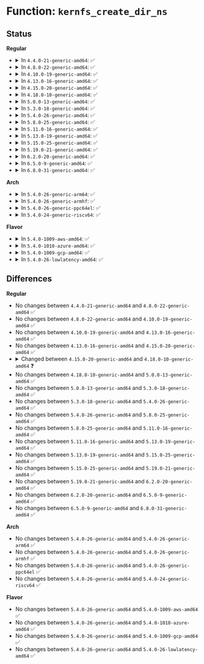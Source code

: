 # Function: <code>kernfs_create_dir_ns</code>

## Status
<b>Regular</b>
<ul>
<li>
<details>
<summary>In <code>4.4.0-21-generic-amd64</code>: ✅</summary>

```c
struct kernfs_node * kernfs_create_dir_ns(struct kernfs_node * parent, const char * name, umode_t mode, void * priv, const void * ns)
```

```json
{
  "name": "kernfs_create_dir_ns",
  "collision_type": "Unique Global",
  "inline_type": "No",
  "funcs": [
    {
      "addr": 18446744071581510304,
      "name": "kernfs_create_dir_ns",
      "external": true,
      "loc": "fs/kernfs/dir.c:917",
      "file": "fs/kernfs/dir.c",
      "inline": "seen, unknown",
      "caller_inline": [],
      "caller_func": [
        "fs/sysfs/dir.c:sysfs_create_dir_ns",
        "fs/sysfs/group.c:internal_create_group"
      ]
    }
  ],
  "symbols": [
    {
      "addr": 18446744071581510304,
      "name": "kernfs_create_dir_ns",
      "section": ".text",
      "bind": "STB_GLOBAL",
      "size": 120
    }
  ]
}
```
</details>
</li>
<li>
<details>
<summary>In <code>4.8.0-22-generic-amd64</code>: ✅</summary>

```c
struct kernfs_node * kernfs_create_dir_ns(struct kernfs_node * parent, const char * name, umode_t mode, void * priv, const void * ns)
```

```json
{
  "name": "kernfs_create_dir_ns",
  "collision_type": "Unique Global",
  "inline_type": "No",
  "funcs": [
    {
      "addr": 18446744071581695936,
      "name": "kernfs_create_dir_ns",
      "external": true,
      "loc": "fs/kernfs/dir.c:965",
      "file": "fs/kernfs/dir.c",
      "inline": "seen, unknown",
      "caller_inline": [],
      "caller_func": [
        "fs/sysfs/dir.c:sysfs_create_dir_ns",
        "fs/sysfs/group.c:internal_create_group"
      ]
    }
  ],
  "symbols": [
    {
      "addr": 18446744071581695936,
      "name": "kernfs_create_dir_ns",
      "section": ".text",
      "bind": "STB_GLOBAL",
      "size": 122
    }
  ]
}
```
</details>
</li>
<li>
<details>
<summary>In <code>4.10.0-19-generic-amd64</code>: ✅</summary>

```c
struct kernfs_node * kernfs_create_dir_ns(struct kernfs_node * parent, const char * name, umode_t mode, void * priv, const void * ns)
```

```json
{
  "name": "kernfs_create_dir_ns",
  "collision_type": "Unique Global",
  "inline_type": "No",
  "funcs": [
    {
      "addr": 18446744071581783904,
      "name": "kernfs_create_dir_ns",
      "external": true,
      "loc": "fs/kernfs/dir.c:915",
      "file": "fs/kernfs/dir.c",
      "inline": "seen, unknown",
      "caller_inline": [],
      "caller_func": [
        "arch/x86/kernel/cpu/intel_rdt_rdtgroup.c:rdt_mount",
        "arch/x86/kernel/cpu/intel_rdt_rdtgroup.c:rdt_mount",
        "fs/sysfs/dir.c:sysfs_create_dir_ns",
        "fs/sysfs/group.c:internal_create_group"
      ]
    }
  ],
  "symbols": [
    {
      "addr": 18446744071581783904,
      "name": "kernfs_create_dir_ns",
      "section": ".text",
      "bind": "STB_GLOBAL",
      "size": 122
    }
  ]
}
```
</details>
</li>
<li>
<details>
<summary>In <code>4.13.0-16-generic-amd64</code>: ✅</summary>

```c
struct kernfs_node * kernfs_create_dir_ns(struct kernfs_node * parent, const char * name, umode_t mode, void * priv, const void * ns)
```

```json
{
  "name": "kernfs_create_dir_ns",
  "collision_type": "Unique Global",
  "inline_type": "No",
  "funcs": [
    {
      "addr": 18446744071581838608,
      "name": "kernfs_create_dir_ns",
      "external": true,
      "loc": "fs/kernfs/dir.c:925",
      "file": "fs/kernfs/dir.c",
      "inline": "seen, unknown",
      "caller_inline": [],
      "caller_func": [
        "arch/x86/kernel/cpu/intel_rdt_rdtgroup.c:mkdir_rdt_prepare",
        "arch/x86/kernel/cpu/intel_rdt_rdtgroup.c:mkdir_mondata_subdir",
        "arch/x86/kernel/cpu/intel_rdt_rdtgroup.c:rdt_mount",
        "arch/x86/kernel/cpu/intel_rdt_rdtgroup.c:rdtgroup_mkdir_info_resdir",
        "kernel/cgroup/cgroup.c:cgroup_mkdir",
        "fs/sysfs/dir.c:sysfs_create_dir_ns",
        "fs/sysfs/group.c:internal_create_group"
      ]
    }
  ],
  "symbols": [
    {
      "addr": 18446744071581838608,
      "name": "kernfs_create_dir_ns",
      "section": ".text",
      "bind": "STB_GLOBAL",
      "size": 135
    }
  ]
}
```
</details>
</li>
<li>
<details>
<summary>In <code>4.15.0-20-generic-amd64</code>: ✅</summary>

```c
struct kernfs_node * kernfs_create_dir_ns(struct kernfs_node * parent, const char * name, umode_t mode, void * priv, const void * ns)
```

```json
{
  "name": "kernfs_create_dir_ns",
  "collision_type": "Unique Global",
  "inline_type": "No",
  "funcs": [
    {
      "addr": 18446744071581988336,
      "name": "kernfs_create_dir_ns",
      "external": true,
      "loc": "fs/kernfs/dir.c:992",
      "file": "fs/kernfs/dir.c",
      "inline": "seen, unknown",
      "caller_inline": [],
      "caller_func": [
        "arch/x86/kernel/cpu/intel_rdt_rdtgroup.c:mkdir_rdt_prepare",
        "arch/x86/kernel/cpu/intel_rdt_rdtgroup.c:mkdir_mondata_subdir",
        "arch/x86/kernel/cpu/intel_rdt_rdtgroup.c:rdt_mount",
        "arch/x86/kernel/cpu/intel_rdt_rdtgroup.c:rdtgroup_mkdir_info_resdir",
        "kernel/cgroup/cgroup.c:cgroup_mkdir",
        "fs/sysfs/dir.c:sysfs_create_dir_ns",
        "fs/sysfs/group.c:internal_create_group"
      ]
    }
  ],
  "symbols": [
    {
      "addr": 18446744071581988336,
      "name": "kernfs_create_dir_ns",
      "section": ".text",
      "bind": "STB_GLOBAL",
      "size": 135
    }
  ]
}
```
</details>
</li>
<li>
<details>
<summary>In <code>4.18.0-10-generic-amd64</code>: ✅</summary>

```c
struct kernfs_node * kernfs_create_dir_ns(struct kernfs_node * parent, const char * name, umode_t mode, kuid_t uid, kgid_t gid, void * priv, const void * ns)
```

```json
{
  "name": "kernfs_create_dir_ns",
  "collision_type": "Unique Global",
  "inline_type": "No",
  "funcs": [
    {
      "addr": 18446744071582175920,
      "name": "kernfs_create_dir_ns",
      "external": true,
      "loc": "fs/kernfs/dir.c:1012",
      "file": "fs/kernfs/dir.c",
      "inline": "seen, unknown",
      "caller_inline": [],
      "caller_func": [
        "arch/x86/kernel/cpu/intel_rdt_rdtgroup.c:mkdir_rdt_prepare",
        "arch/x86/kernel/cpu/intel_rdt_rdtgroup.c:mkdir_mondata_subdir",
        "arch/x86/kernel/cpu/intel_rdt_rdtgroup.c:rdt_mount",
        "arch/x86/kernel/cpu/intel_rdt_rdtgroup.c:rdtgroup_mkdir_info_resdir",
        "kernel/cgroup/cgroup.c:cgroup_mkdir",
        "fs/sysfs/dir.c:sysfs_create_dir_ns",
        "fs/sysfs/group.c:internal_create_group"
      ]
    }
  ],
  "symbols": [
    {
      "addr": 18446744071582175920,
      "name": "kernfs_create_dir_ns",
      "section": ".text",
      "bind": "STB_GLOBAL",
      "size": 118
    }
  ]
}
```
</details>
</li>
<li>
<details>
<summary>In <code>5.0.0-13-generic-amd64</code>: ✅</summary>

```c
struct kernfs_node * kernfs_create_dir_ns(struct kernfs_node * parent, const char * name, umode_t mode, kuid_t uid, kgid_t gid, void * priv, const void * ns)
```

```json
{
  "name": "kernfs_create_dir_ns",
  "collision_type": "Unique Global",
  "inline_type": "No",
  "funcs": [
    {
      "addr": 18446744071582271056,
      "name": "kernfs_create_dir_ns",
      "external": true,
      "loc": "fs/kernfs/dir.c:1012",
      "file": "fs/kernfs/dir.c",
      "inline": "seen, unknown",
      "caller_inline": [],
      "caller_func": [
        "arch/x86/kernel/cpu/resctrl/rdtgroup.c:mkdir_rdt_prepare",
        "arch/x86/kernel/cpu/resctrl/rdtgroup.c:mkdir_mondata_subdir",
        "arch/x86/kernel/cpu/resctrl/rdtgroup.c:rdt_mount",
        "arch/x86/kernel/cpu/resctrl/rdtgroup.c:rdtgroup_mkdir_info_resdir",
        "kernel/cgroup/cgroup.c:cgroup_mkdir",
        "fs/sysfs/dir.c:sysfs_create_dir_ns",
        "fs/sysfs/group.c:internal_create_group"
      ]
    }
  ],
  "symbols": [
    {
      "addr": 18446744071582271056,
      "name": "kernfs_create_dir_ns",
      "section": ".text",
      "bind": "STB_GLOBAL",
      "size": 118
    }
  ]
}
```
</details>
</li>
<li>
<details>
<summary>In <code>5.3.0-18-generic-amd64</code>: ✅</summary>

```c
struct kernfs_node * kernfs_create_dir_ns(struct kernfs_node * parent, const char * name, umode_t mode, kuid_t uid, kgid_t gid, void * priv, const void * ns)
```

```json
{
  "name": "kernfs_create_dir_ns",
  "collision_type": "Unique Global",
  "inline_type": "No",
  "funcs": [
    {
      "addr": 18446744071582435440,
      "name": "kernfs_create_dir_ns",
      "external": true,
      "loc": "fs/kernfs/dir.c:1013",
      "file": "fs/kernfs/dir.c",
      "inline": "seen, unknown",
      "caller_inline": [],
      "caller_func": [
        "arch/x86/kernel/cpu/resctrl/rdtgroup.c:mkdir_rdt_prepare",
        "arch/x86/kernel/cpu/resctrl/rdtgroup.c:mkdir_mondata_subdir",
        "arch/x86/kernel/cpu/resctrl/rdtgroup.c:rdt_get_tree",
        "arch/x86/kernel/cpu/resctrl/rdtgroup.c:rdtgroup_mkdir_info_resdir",
        "kernel/cgroup/cgroup.c:cgroup_mkdir",
        "fs/sysfs/dir.c:sysfs_create_dir_ns",
        "fs/sysfs/group.c:internal_create_group"
      ]
    }
  ],
  "symbols": [
    {
      "addr": 18446744071582435440,
      "name": "kernfs_create_dir_ns",
      "section": ".text",
      "bind": "STB_GLOBAL",
      "size": 120
    }
  ]
}
```
</details>
</li>
<li>
<details>
<summary>In <code>5.4.0-26-generic-amd64</code>: ✅</summary>

```c
struct kernfs_node * kernfs_create_dir_ns(struct kernfs_node * parent, const char * name, umode_t mode, kuid_t uid, kgid_t gid, void * priv, const void * ns)
```

```json
{
  "name": "kernfs_create_dir_ns",
  "collision_type": "Unique Global",
  "inline_type": "No",
  "funcs": [
    {
      "addr": 18446744071582534176,
      "name": "kernfs_create_dir_ns",
      "external": true,
      "loc": "fs/kernfs/dir.c:1013",
      "file": "fs/kernfs/dir.c",
      "inline": "seen, unknown",
      "caller_inline": [],
      "caller_func": [
        "arch/x86/kernel/cpu/resctrl/rdtgroup.c:mkdir_mondata_subdir",
        "arch/x86/kernel/cpu/resctrl/rdtgroup.c:rdt_get_tree",
        "arch/x86/kernel/cpu/resctrl/rdtgroup.c:mongroup_create_dir",
        "arch/x86/kernel/cpu/resctrl/rdtgroup.c:rdtgroup_mkdir_info_resdir",
        "kernel/cgroup/cgroup.c:cgroup_mkdir",
        "fs/sysfs/dir.c:sysfs_create_dir_ns",
        "fs/sysfs/group.c:internal_create_group"
      ]
    }
  ],
  "symbols": [
    {
      "addr": 18446744071582534176,
      "name": "kernfs_create_dir_ns",
      "section": ".text",
      "bind": "STB_GLOBAL",
      "size": 120
    }
  ]
}
```
</details>
</li>
<li>
<details>
<summary>In <code>5.8.0-25-generic-amd64</code>: ✅</summary>

```c
struct kernfs_node * kernfs_create_dir_ns(struct kernfs_node * parent, const char * name, umode_t mode, kuid_t uid, kgid_t gid, void * priv, const void * ns)
```

```json
{
  "name": "kernfs_create_dir_ns",
  "collision_type": "Unique Global",
  "inline_type": "No",
  "funcs": [
    {
      "addr": 18446744071582840032,
      "name": "kernfs_create_dir_ns",
      "external": true,
      "loc": "fs/kernfs/dir.c:1017",
      "file": "fs/kernfs/dir.c",
      "inline": "seen, unknown",
      "caller_inline": [],
      "caller_func": [
        "arch/x86/kernel/cpu/resctrl/rdtgroup.c:mkdir_rdt_prepare",
        "arch/x86/kernel/cpu/resctrl/rdtgroup.c:mkdir_mondata_subdir",
        "arch/x86/kernel/cpu/resctrl/rdtgroup.c:mongroup_create_dir",
        "arch/x86/kernel/cpu/resctrl/rdtgroup.c:rdtgroup_create_info_dir",
        "arch/x86/kernel/cpu/resctrl/rdtgroup.c:rdtgroup_mkdir_info_resdir",
        "kernel/cgroup/cgroup.c:cgroup_create",
        "fs/sysfs/dir.c:sysfs_create_dir_ns",
        "fs/sysfs/group.c:internal_create_group"
      ]
    }
  ],
  "symbols": [
    {
      "addr": 18446744071582840032,
      "name": "kernfs_create_dir_ns",
      "section": ".text",
      "bind": "STB_GLOBAL",
      "size": 175
    }
  ]
}
```
</details>
</li>
<li>
<details>
<summary>In <code>5.11.0-16-generic-amd64</code>: ✅</summary>

```c
struct kernfs_node * kernfs_create_dir_ns(struct kernfs_node * parent, const char * name, umode_t mode, kuid_t uid, kgid_t gid, void * priv, const void * ns)
```

```json
{
  "name": "kernfs_create_dir_ns",
  "collision_type": "Unique Global",
  "inline_type": "No",
  "funcs": [
    {
      "addr": 18446744071582912784,
      "name": "kernfs_create_dir_ns",
      "external": true,
      "loc": "fs/kernfs/dir.c:1016",
      "file": "fs/kernfs/dir.c",
      "inline": "seen, unknown",
      "caller_inline": [],
      "caller_func": [
        "arch/x86/kernel/cpu/resctrl/rdtgroup.c:mkdir_rdt_prepare",
        "arch/x86/kernel/cpu/resctrl/rdtgroup.c:mkdir_mondata_subdir",
        "arch/x86/kernel/cpu/resctrl/rdtgroup.c:mongroup_create_dir",
        "arch/x86/kernel/cpu/resctrl/rdtgroup.c:rdtgroup_create_info_dir",
        "arch/x86/kernel/cpu/resctrl/rdtgroup.c:rdtgroup_mkdir_info_resdir",
        "kernel/cgroup/cgroup.c:cgroup_create",
        "fs/sysfs/dir.c:sysfs_create_dir_ns",
        "fs/sysfs/group.c:internal_create_group"
      ]
    }
  ],
  "symbols": [
    {
      "addr": 18446744071582912784,
      "name": "kernfs_create_dir_ns",
      "section": ".text",
      "bind": "STB_GLOBAL",
      "size": 175
    }
  ]
}
```
</details>
</li>
<li>
<details>
<summary>In <code>5.13.0-19-generic-amd64</code>: ✅</summary>

```c
struct kernfs_node * kernfs_create_dir_ns(struct kernfs_node * parent, const char * name, umode_t mode, kuid_t uid, kgid_t gid, void * priv, const void * ns)
```

```json
{
  "name": "kernfs_create_dir_ns",
  "collision_type": "Unique Global",
  "inline_type": "No",
  "funcs": [
    {
      "addr": 18446744071582940480,
      "name": "kernfs_create_dir_ns",
      "external": true,
      "loc": "fs/kernfs/dir.c:1016",
      "file": "fs/kernfs/dir.c",
      "inline": "seen, unknown",
      "caller_inline": [],
      "caller_func": [
        "arch/x86/kernel/cpu/resctrl/rdtgroup.c:mkdir_rdt_prepare",
        "arch/x86/kernel/cpu/resctrl/rdtgroup.c:mkdir_mondata_subdir",
        "arch/x86/kernel/cpu/resctrl/rdtgroup.c:rdt_get_tree",
        "arch/x86/kernel/cpu/resctrl/rdtgroup.c:mongroup_create_dir",
        "arch/x86/kernel/cpu/resctrl/rdtgroup.c:rdtgroup_mkdir_info_resdir",
        "kernel/cgroup/cgroup.c:cgroup_create",
        "fs/sysfs/dir.c:sysfs_create_dir_ns",
        "fs/sysfs/group.c:internal_create_group"
      ]
    }
  ],
  "symbols": [
    {
      "addr": 18446744071582940480,
      "name": "kernfs_create_dir_ns",
      "section": ".text",
      "bind": "STB_GLOBAL",
      "size": 175
    }
  ]
}
```
</details>
</li>
<li>
<details>
<summary>In <code>5.15.0-25-generic-amd64</code>: ✅</summary>

```c
struct kernfs_node * kernfs_create_dir_ns(struct kernfs_node * parent, const char * name, umode_t mode, kuid_t uid, kgid_t gid, void * priv, const void * ns)
```

```json
{
  "name": "kernfs_create_dir_ns",
  "collision_type": "Unique Global",
  "inline_type": "No",
  "funcs": [
    {
      "addr": 18446744071583275616,
      "name": "kernfs_create_dir_ns",
      "external": true,
      "loc": "fs/kernfs/dir.c:975",
      "file": "fs/kernfs/dir.c",
      "inline": "seen, unknown",
      "caller_inline": [],
      "caller_func": [
        "arch/x86/kernel/cpu/resctrl/rdtgroup.c:mkdir_rdt_prepare",
        "arch/x86/kernel/cpu/resctrl/rdtgroup.c:mkdir_mondata_subdir",
        "arch/x86/kernel/cpu/resctrl/rdtgroup.c:rdt_get_tree",
        "arch/x86/kernel/cpu/resctrl/rdtgroup.c:mongroup_create_dir",
        "arch/x86/kernel/cpu/resctrl/rdtgroup.c:rdtgroup_mkdir_info_resdir",
        "kernel/cgroup/cgroup.c:cgroup_create",
        "fs/sysfs/dir.c:sysfs_create_dir_ns",
        "fs/sysfs/group.c:internal_create_group"
      ]
    }
  ],
  "symbols": [
    {
      "addr": 18446744071583275616,
      "name": "kernfs_create_dir_ns",
      "section": ".text",
      "bind": "STB_GLOBAL",
      "size": 185
    }
  ]
}
```
</details>
</li>
<li>
<details>
<summary>In <code>5.19.0-21-generic-amd64</code>: ✅</summary>

```c
struct kernfs_node * kernfs_create_dir_ns(struct kernfs_node * parent, const char * name, umode_t mode, kuid_t uid, kgid_t gid, void * priv, const void * ns)
```

```json
{
  "name": "kernfs_create_dir_ns",
  "collision_type": "Unique Global",
  "inline_type": "No",
  "funcs": [
    {
      "addr": 18446744071583779504,
      "name": "kernfs_create_dir_ns",
      "external": true,
      "loc": "fs/kernfs/dir.c:1001",
      "file": "fs/kernfs/dir.c",
      "inline": "seen, unknown",
      "caller_inline": [],
      "caller_func": [
        "arch/x86/kernel/cpu/resctrl/rdtgroup.c:mkdir_rdt_prepare",
        "arch/x86/kernel/cpu/resctrl/rdtgroup.c:mkdir_mondata_subdir",
        "arch/x86/kernel/cpu/resctrl/rdtgroup.c:rdt_get_tree",
        "arch/x86/kernel/cpu/resctrl/rdtgroup.c:mongroup_create_dir",
        "arch/x86/kernel/cpu/resctrl/rdtgroup.c:rdtgroup_mkdir_info_resdir",
        "kernel/cgroup/cgroup.c:cgroup_create",
        "fs/sysfs/dir.c:sysfs_create_dir_ns",
        "fs/sysfs/group.c:internal_create_group"
      ]
    }
  ],
  "symbols": [
    {
      "addr": 18446744071583779504,
      "name": "kernfs_create_dir_ns",
      "section": ".text",
      "bind": "STB_GLOBAL",
      "size": 234
    }
  ]
}
```
</details>
</li>
<li>
<details>
<summary>In <code>6.2.0-20-generic-amd64</code>: ✅</summary>

```c
struct kernfs_node * kernfs_create_dir_ns(struct kernfs_node * parent, const char * name, umode_t mode, kuid_t uid, kgid_t gid, void * priv, const void * ns)
```

```json
{
  "name": "kernfs_create_dir_ns",
  "collision_type": "Unique Global",
  "inline_type": "No",
  "funcs": [
    {
      "addr": 18446744071584397760,
      "name": "kernfs_create_dir_ns",
      "external": true,
      "loc": "fs/kernfs/dir.c:1023",
      "file": "fs/kernfs/dir.c",
      "inline": "seen, unknown",
      "caller_inline": [],
      "caller_func": [
        "arch/x86/kernel/cpu/resctrl/rdtgroup.c:mkdir_rdt_prepare",
        "arch/x86/kernel/cpu/resctrl/rdtgroup.c:mkdir_mondata_subdir",
        "arch/x86/kernel/cpu/resctrl/rdtgroup.c:rdt_get_tree",
        "arch/x86/kernel/cpu/resctrl/rdtgroup.c:mongroup_create_dir",
        "arch/x86/kernel/cpu/resctrl/rdtgroup.c:rdtgroup_mkdir_info_resdir",
        "kernel/cgroup/cgroup.c:cgroup_create",
        "fs/sysfs/dir.c:sysfs_create_dir_ns",
        "fs/sysfs/group.c:internal_create_group"
      ]
    }
  ],
  "symbols": [
    {
      "addr": 18446744071584397760,
      "name": "kernfs_create_dir_ns",
      "section": ".text",
      "bind": "STB_GLOBAL",
      "size": 234
    }
  ]
}
```
</details>
</li>
<li>
<details>
<summary>In <code>6.5.0-9-generic-amd64</code>: ✅</summary>

```c
struct kernfs_node * kernfs_create_dir_ns(struct kernfs_node * parent, const char * name, umode_t mode, kuid_t uid, kgid_t gid, void * priv, const void * ns)
```

```json
{
  "name": "kernfs_create_dir_ns",
  "collision_type": "Unique Global",
  "inline_type": "No",
  "funcs": [
    {
      "addr": 18446744071584626256,
      "name": "kernfs_create_dir_ns",
      "external": true,
      "loc": "fs/kernfs/dir.c:1027",
      "file": "fs/kernfs/dir.c",
      "inline": "seen, unknown",
      "caller_inline": [],
      "caller_func": [
        "arch/x86/kernel/cpu/resctrl/rdtgroup.c:mkdir_rdt_prepare",
        "arch/x86/kernel/cpu/resctrl/rdtgroup.c:mkdir_mondata_subdir",
        "arch/x86/kernel/cpu/resctrl/rdtgroup.c:rdt_get_tree",
        "arch/x86/kernel/cpu/resctrl/rdtgroup.c:mongroup_create_dir",
        "arch/x86/kernel/cpu/resctrl/rdtgroup.c:rdtgroup_mkdir_info_resdir",
        "kernel/cgroup/cgroup.c:cgroup_create",
        "fs/sysfs/dir.c:sysfs_create_dir_ns",
        "fs/sysfs/group.c:internal_create_group"
      ]
    }
  ],
  "symbols": [
    {
      "addr": 18446744071584626256,
      "name": "kernfs_create_dir_ns",
      "section": ".text",
      "bind": "STB_GLOBAL",
      "size": 234
    }
  ]
}
```
</details>
</li>
<li>
<details>
<summary>In <code>6.8.0-31-generic-amd64</code>: ✅</summary>

```c
struct kernfs_node * kernfs_create_dir_ns(struct kernfs_node * parent, const char * name, umode_t mode, kuid_t uid, kgid_t gid, void * priv, const void * ns)
```

```json
{
  "name": "kernfs_create_dir_ns",
  "collision_type": "Unique Global",
  "inline_type": "No",
  "funcs": [
    {
      "addr": 18446744071584858512,
      "name": "kernfs_create_dir_ns",
      "external": true,
      "loc": "fs/kernfs/dir.c:1043",
      "file": "fs/kernfs/dir.c",
      "inline": "seen, unknown",
      "caller_inline": [],
      "caller_func": [
        "arch/x86/kernel/cpu/resctrl/rdtgroup.c:mkdir_rdt_prepare",
        "arch/x86/kernel/cpu/resctrl/rdtgroup.c:mkdir_mondata_subdir",
        "arch/x86/kernel/cpu/resctrl/rdtgroup.c:rdt_get_tree",
        "arch/x86/kernel/cpu/resctrl/rdtgroup.c:mongroup_create_dir",
        "arch/x86/kernel/cpu/resctrl/rdtgroup.c:rdtgroup_mkdir_info_resdir",
        "kernel/cgroup/cgroup.c:cgroup_create",
        "fs/sysfs/dir.c:sysfs_create_dir_ns",
        "fs/sysfs/group.c:internal_create_group"
      ]
    }
  ],
  "symbols": [
    {
      "addr": 18446744071584858512,
      "name": "kernfs_create_dir_ns",
      "section": ".text",
      "bind": "STB_GLOBAL",
      "size": 159
    }
  ]
}
```
</details>
</li>
</ul>
<b>Arch</b>
<ul>
<li>
<details>
<summary>In <code>5.4.0-26-generic-arm64</code>: ✅</summary>

```c
struct kernfs_node * kernfs_create_dir_ns(struct kernfs_node * parent, const char * name, umode_t mode, kuid_t uid, kgid_t gid, void * priv, const void * ns)
```

```json
{
  "name": "kernfs_create_dir_ns",
  "collision_type": "Unique Global",
  "inline_type": "No",
  "funcs": [
    {
      "addr": 18446603336494168272,
      "name": "kernfs_create_dir_ns",
      "external": true,
      "loc": "fs/kernfs/dir.c:1013",
      "file": "fs/kernfs/dir.c",
      "inline": "seen, unknown",
      "caller_inline": [],
      "caller_func": [
        "kernel/cgroup/cgroup.c:cgroup_mkdir",
        "fs/sysfs/dir.c:sysfs_create_dir_ns",
        "fs/sysfs/group.c:internal_create_group"
      ]
    }
  ],
  "symbols": [
    {
      "addr": 18446603336494168272,
      "name": "kernfs_create_dir_ns",
      "section": ".text",
      "bind": "STB_GLOBAL",
      "size": 224
    }
  ]
}
```
</details>
</li>
<li>
<details>
<summary>In <code>5.4.0-26-generic-armhf</code>: ✅</summary>

```c
struct kernfs_node * kernfs_create_dir_ns(struct kernfs_node * parent, const char * name, umode_t mode, kuid_t uid, kgid_t gid, void * priv, const void * ns)
```

```json
{
  "name": "kernfs_create_dir_ns",
  "collision_type": "Unique Global",
  "inline_type": "No",
  "funcs": [
    {
      "addr": 3227608188,
      "name": "kernfs_create_dir_ns",
      "external": true,
      "loc": "fs/kernfs/dir.c:1013",
      "file": "fs/kernfs/dir.c",
      "inline": "seen, unknown",
      "caller_inline": [],
      "caller_func": [
        "kernel/cgroup/cgroup.c:cgroup_mkdir",
        "fs/sysfs/dir.c:sysfs_create_dir_ns",
        "fs/sysfs/group.c:internal_create_group"
      ]
    }
  ],
  "symbols": [
    {
      "addr": 3227608188,
      "name": "kernfs_create_dir_ns",
      "section": ".text",
      "bind": "STB_GLOBAL",
      "size": 132
    }
  ]
}
```
</details>
</li>
<li>
<details>
<summary>In <code>5.4.0-26-generic-ppc64el</code>: ✅</summary>

```c
struct kernfs_node * kernfs_create_dir_ns(struct kernfs_node * parent, const char * name, umode_t mode, kuid_t uid, kgid_t gid, void * priv, const void * ns)
```

```json
{
  "name": "kernfs_create_dir_ns",
  "collision_type": "Unique Global",
  "inline_type": "No",
  "funcs": [
    {
      "addr": 13835058055287852384,
      "name": "kernfs_create_dir_ns",
      "external": true,
      "loc": "fs/kernfs/dir.c:1013",
      "file": "fs/kernfs/dir.c",
      "inline": "seen, unknown",
      "caller_inline": [],
      "caller_func": [
        "kernel/cgroup/cgroup.c:cgroup_mkdir",
        "fs/sysfs/dir.c:sysfs_create_dir_ns",
        "fs/sysfs/group.c:internal_create_group"
      ]
    }
  ],
  "symbols": [
    {
      "addr": 13835058055287852384,
      "name": "kernfs_create_dir_ns",
      "section": ".text",
      "bind": "STB_GLOBAL",
      "size": 232
    }
  ]
}
```
</details>
</li>
<li>
<details>
<summary>In <code>5.4.0-24-generic-riscv64</code>: ✅</summary>

```c
struct kernfs_node * kernfs_create_dir_ns(struct kernfs_node * parent, const char * name, umode_t mode, kuid_t uid, kgid_t gid, void * priv, const void * ns)
```

```json
{
  "name": "kernfs_create_dir_ns",
  "collision_type": "Unique Global",
  "inline_type": "No",
  "funcs": [
    {
      "addr": 18446743936273637032,
      "name": "kernfs_create_dir_ns",
      "external": true,
      "loc": "fs/kernfs/dir.c:1013",
      "file": "fs/kernfs/dir.c",
      "inline": "seen, unknown",
      "caller_inline": [],
      "caller_func": [
        "kernel/cgroup/cgroup.c:cgroup_mkdir",
        "fs/sysfs/dir.c:sysfs_create_dir_ns",
        "fs/sysfs/group.c:internal_create_group"
      ]
    }
  ],
  "symbols": [
    {
      "addr": 18446743936273637032,
      "name": "kernfs_create_dir_ns",
      "section": ".text",
      "bind": "STB_GLOBAL",
      "size": 154
    }
  ]
}
```
</details>
</li>
</ul>
<b>Flavor</b>
<ul>
<li>
<details>
<summary>In <code>5.4.0-1009-aws-amd64</code>: ✅</summary>

```c
struct kernfs_node * kernfs_create_dir_ns(struct kernfs_node * parent, const char * name, umode_t mode, kuid_t uid, kgid_t gid, void * priv, const void * ns)
```

```json
{
  "name": "kernfs_create_dir_ns",
  "collision_type": "Unique Global",
  "inline_type": "No",
  "funcs": [
    {
      "addr": 18446744071582502912,
      "name": "kernfs_create_dir_ns",
      "external": true,
      "loc": "fs/kernfs/dir.c:1013",
      "file": "fs/kernfs/dir.c",
      "inline": "seen, unknown",
      "caller_inline": [],
      "caller_func": [
        "arch/x86/kernel/cpu/resctrl/rdtgroup.c:mkdir_mondata_subdir",
        "arch/x86/kernel/cpu/resctrl/rdtgroup.c:rdt_get_tree",
        "arch/x86/kernel/cpu/resctrl/rdtgroup.c:mongroup_create_dir",
        "arch/x86/kernel/cpu/resctrl/rdtgroup.c:rdtgroup_mkdir_info_resdir",
        "kernel/cgroup/cgroup.c:cgroup_mkdir",
        "fs/sysfs/dir.c:sysfs_create_dir_ns",
        "fs/sysfs/group.c:internal_create_group"
      ]
    }
  ],
  "symbols": [
    {
      "addr": 18446744071582502912,
      "name": "kernfs_create_dir_ns",
      "section": ".text",
      "bind": "STB_GLOBAL",
      "size": 120
    }
  ]
}
```
</details>
</li>
<li>
<details>
<summary>In <code>5.4.0-1010-azure-amd64</code>: ✅</summary>

```c
struct kernfs_node * kernfs_create_dir_ns(struct kernfs_node * parent, const char * name, umode_t mode, kuid_t uid, kgid_t gid, void * priv, const void * ns)
```

```json
{
  "name": "kernfs_create_dir_ns",
  "collision_type": "Unique Global",
  "inline_type": "No",
  "funcs": [
    {
      "addr": 18446744071582440128,
      "name": "kernfs_create_dir_ns",
      "external": true,
      "loc": "fs/kernfs/dir.c:1013",
      "file": "fs/kernfs/dir.c",
      "inline": "seen, unknown",
      "caller_inline": [],
      "caller_func": [
        "arch/x86/kernel/cpu/resctrl/rdtgroup.c:mkdir_mondata_subdir",
        "arch/x86/kernel/cpu/resctrl/rdtgroup.c:rdt_get_tree",
        "arch/x86/kernel/cpu/resctrl/rdtgroup.c:mongroup_create_dir",
        "arch/x86/kernel/cpu/resctrl/rdtgroup.c:rdtgroup_mkdir_info_resdir",
        "kernel/cgroup/cgroup.c:cgroup_mkdir",
        "fs/sysfs/dir.c:sysfs_create_dir_ns",
        "fs/sysfs/group.c:internal_create_group"
      ]
    }
  ],
  "symbols": [
    {
      "addr": 18446744071582440128,
      "name": "kernfs_create_dir_ns",
      "section": ".text",
      "bind": "STB_GLOBAL",
      "size": 120
    }
  ]
}
```
</details>
</li>
<li>
<details>
<summary>In <code>5.4.0-1009-gcp-amd64</code>: ✅</summary>

```c
struct kernfs_node * kernfs_create_dir_ns(struct kernfs_node * parent, const char * name, umode_t mode, kuid_t uid, kgid_t gid, void * priv, const void * ns)
```

```json
{
  "name": "kernfs_create_dir_ns",
  "collision_type": "Unique Global",
  "inline_type": "No",
  "funcs": [
    {
      "addr": 18446744071582493392,
      "name": "kernfs_create_dir_ns",
      "external": true,
      "loc": "fs/kernfs/dir.c:1013",
      "file": "fs/kernfs/dir.c",
      "inline": "seen, unknown",
      "caller_inline": [],
      "caller_func": [
        "arch/x86/kernel/cpu/resctrl/rdtgroup.c:mkdir_mondata_subdir",
        "arch/x86/kernel/cpu/resctrl/rdtgroup.c:rdt_get_tree",
        "arch/x86/kernel/cpu/resctrl/rdtgroup.c:mongroup_create_dir",
        "arch/x86/kernel/cpu/resctrl/rdtgroup.c:rdtgroup_mkdir_info_resdir",
        "kernel/cgroup/cgroup.c:cgroup_mkdir",
        "fs/sysfs/dir.c:sysfs_create_dir_ns",
        "fs/sysfs/group.c:internal_create_group"
      ]
    }
  ],
  "symbols": [
    {
      "addr": 18446744071582493392,
      "name": "kernfs_create_dir_ns",
      "section": ".text",
      "bind": "STB_GLOBAL",
      "size": 120
    }
  ]
}
```
</details>
</li>
<li>
<details>
<summary>In <code>5.4.0-26-lowlatency-amd64</code>: ✅</summary>

```c
struct kernfs_node * kernfs_create_dir_ns(struct kernfs_node * parent, const char * name, umode_t mode, kuid_t uid, kgid_t gid, void * priv, const void * ns)
```

```json
{
  "name": "kernfs_create_dir_ns",
  "collision_type": "Unique Global",
  "inline_type": "No",
  "funcs": [
    {
      "addr": 18446744071582574032,
      "name": "kernfs_create_dir_ns",
      "external": true,
      "loc": "fs/kernfs/dir.c:1013",
      "file": "fs/kernfs/dir.c",
      "inline": "seen, unknown",
      "caller_inline": [],
      "caller_func": [
        "arch/x86/kernel/cpu/resctrl/rdtgroup.c:mkdir_mondata_subdir",
        "arch/x86/kernel/cpu/resctrl/rdtgroup.c:rdt_get_tree",
        "arch/x86/kernel/cpu/resctrl/rdtgroup.c:mongroup_create_dir",
        "arch/x86/kernel/cpu/resctrl/rdtgroup.c:rdtgroup_mkdir_info_resdir",
        "kernel/cgroup/cgroup.c:cgroup_mkdir",
        "fs/sysfs/dir.c:sysfs_create_dir_ns",
        "fs/sysfs/group.c:internal_create_group"
      ]
    }
  ],
  "symbols": [
    {
      "addr": 18446744071582574032,
      "name": "kernfs_create_dir_ns",
      "section": ".text",
      "bind": "STB_GLOBAL",
      "size": 120
    }
  ]
}
```
</details>
</li>
</ul>

## Differences
<b>Regular</b>
<ul>
<li>
No changes between <code>4.4.0-21-generic-amd64</code> and <code>4.8.0-22-generic-amd64</code> ✅
</li>
<li>
No changes between <code>4.8.0-22-generic-amd64</code> and <code>4.10.0-19-generic-amd64</code> ✅
</li>
<li>
No changes between <code>4.10.0-19-generic-amd64</code> and <code>4.13.0-16-generic-amd64</code> ✅
</li>
<li>
No changes between <code>4.13.0-16-generic-amd64</code> and <code>4.15.0-20-generic-amd64</code> ✅
</li>
<li>
<details>
<summary>Changed between <code>4.15.0-20-generic-amd64</code> and <code>4.18.0-10-generic-amd64</code> ❓</summary>
<ul>
<li>
<b>Param added. </b>
<code>kuid_t uid</code>
</li>
<li>
<b>Param added. </b>
<code>kgid_t gid</code>
</li>
<li>
<b>Param reordered. </b>
<code>parent, name, mode, priv, ns</code> ➡️ <code>parent, name, mode, uid, gid, priv, ns</code>
</li>
</ul>
</details>
</li>
<li>
No changes between <code>4.18.0-10-generic-amd64</code> and <code>5.0.0-13-generic-amd64</code> ✅
</li>
<li>
No changes between <code>5.0.0-13-generic-amd64</code> and <code>5.3.0-18-generic-amd64</code> ✅
</li>
<li>
No changes between <code>5.3.0-18-generic-amd64</code> and <code>5.4.0-26-generic-amd64</code> ✅
</li>
<li>
No changes between <code>5.4.0-26-generic-amd64</code> and <code>5.8.0-25-generic-amd64</code> ✅
</li>
<li>
No changes between <code>5.8.0-25-generic-amd64</code> and <code>5.11.0-16-generic-amd64</code> ✅
</li>
<li>
No changes between <code>5.11.0-16-generic-amd64</code> and <code>5.13.0-19-generic-amd64</code> ✅
</li>
<li>
No changes between <code>5.13.0-19-generic-amd64</code> and <code>5.15.0-25-generic-amd64</code> ✅
</li>
<li>
No changes between <code>5.15.0-25-generic-amd64</code> and <code>5.19.0-21-generic-amd64</code> ✅
</li>
<li>
No changes between <code>5.19.0-21-generic-amd64</code> and <code>6.2.0-20-generic-amd64</code> ✅
</li>
<li>
No changes between <code>6.2.0-20-generic-amd64</code> and <code>6.5.0-9-generic-amd64</code> ✅
</li>
<li>
No changes between <code>6.5.0-9-generic-amd64</code> and <code>6.8.0-31-generic-amd64</code> ✅
</li>
</ul>
<b>Arch</b>
<ul>
<li>
No changes between <code>5.4.0-26-generic-amd64</code> and <code>5.4.0-26-generic-arm64</code> ✅
</li>
<li>
No changes between <code>5.4.0-26-generic-amd64</code> and <code>5.4.0-26-generic-armhf</code> ✅
</li>
<li>
No changes between <code>5.4.0-26-generic-amd64</code> and <code>5.4.0-26-generic-ppc64el</code> ✅
</li>
<li>
No changes between <code>5.4.0-26-generic-amd64</code> and <code>5.4.0-24-generic-riscv64</code> ✅
</li>
</ul>
<b>Flavor</b>
<ul>
<li>
No changes between <code>5.4.0-26-generic-amd64</code> and <code>5.4.0-1009-aws-amd64</code> ✅
</li>
<li>
No changes between <code>5.4.0-26-generic-amd64</code> and <code>5.4.0-1010-azure-amd64</code> ✅
</li>
<li>
No changes between <code>5.4.0-26-generic-amd64</code> and <code>5.4.0-1009-gcp-amd64</code> ✅
</li>
<li>
No changes between <code>5.4.0-26-generic-amd64</code> and <code>5.4.0-26-lowlatency-amd64</code> ✅
</li>
</ul>
